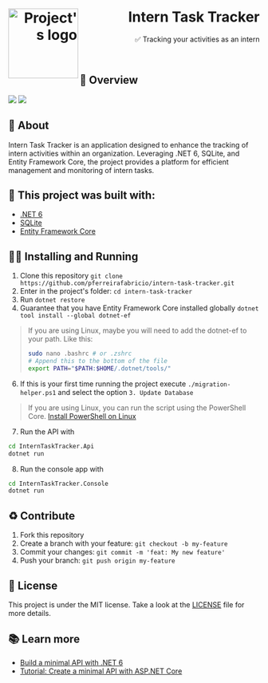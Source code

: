 <h1 align="right">
  <img alt="Project's logo" src="https://github.com/pferreirafabricio/intern-task-tracker/assets/42717522/fc06f417-9dd0-45de-9b7b-bf0fdf4ee723" width="140px" align="left" />
  Intern Task Tracker
</h1>

<p align="right">
  ✅ Tracking your activities as an intern
  <br />
</p>
<br/>

## 👀 Overview

<div>
  <img src="https://github.com/pferreirafabricio/intern-task-tracker/assets/42717522/679b5809-5a2c-4237-be5d-9489f5e2be9e" />
  <img src="https://github.com/pferreirafabricio/intern-task-tracker/assets/42717522/472b4c94-f0d3-43d2-80ae-cdfd5cf1e003" />
</div>

## 📖 About

Intern Task Tracker is an application designed to enhance the tracking of intern activities within an organization. Leveraging .NET 6, SQLite, and Entity Framework Core, the project provides a platform for efficient management and monitoring of intern tasks.

## 🧱 This project was built with:

- [.NET 6](https://dotnet.microsoft.com/pt-br/download/dotnet/6.0)
- [SQLite](https://www.sqlite.org/index.html)
- [Entity Framework Core](https://github.com/dotnet/efcore)

## 🚶‍♂️ Installing and Running

1.  Clone this repository `git clone https://github.com/pferreirafabricio/intern-task-tracker.git`
2.  Enter in the project's folder: `cd intern-task-tracker`
3.  Run `dotnet restore`
4.  Guarantee that you have Entity Framework Core installed globally `dotnet tool install --global dotnet-ef`
> If you are using Linux, maybe you will need to add the dotnet-ef to your path.
> Like this:
> ```bash
> sudo nano .bashrc # or .zshrc
> # Append this to the bottom of the file
> export PATH="$PATH:$HOME/.dotnet/tools/"
> ```
6.  If this is your first time running the project execute `./migration-helper.ps1` and select the option `3. Update Database`
> If you are using Linux, you can run the script using the PowerShell Core. [Install PowerShell on Linux](https://learn.microsoft.com/en-us/powershell/scripting/install/installing-powershell-on-linux?view=powershell-7.4)
7.  Run the API with
```bash
cd InternTaskTracker.Api
dotnet run
```
8.  Run the console app with
```bash
cd InternTaskTracker.Console
dotnet run
```

## ♻ Contribute

1.  Fork this repository
2.  Create a branch with your feature: `git checkout -b my-feature`
3.  Commit your changes: `git commit -m 'feat: My new feature'`
4.  Push your branch: `git push origin my-feature`

## :page_with_curl: License

This project is under the MIT license. Take a look at the [LICENSE](LICENSE) file for more details.

## 📚 Learn more

- [Build a minimal API with .NET 6](https://microsoft.github.io/workshop-library/full/intro-minapi/)
- [Tutorial: Create a minimal API with ASP.NET Core](https://learn.microsoft.com/en-us/aspnet/core/tutorials/min-web-api?view=aspnetcore-6.0&tabs=visual-studio)
